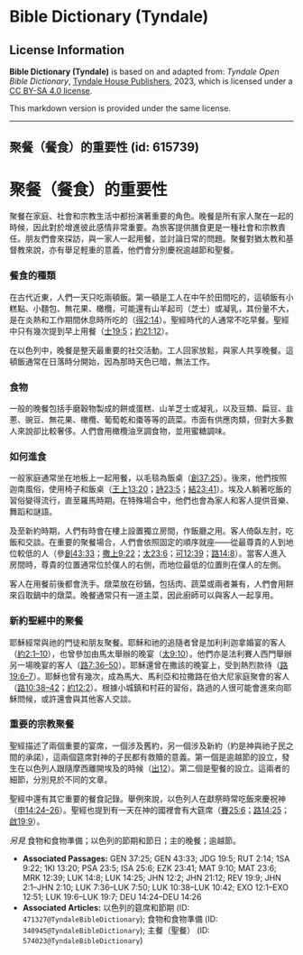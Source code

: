 # Bible Dictionary (Tyndale)

## License Information

**Bible Dictionary (Tyndale)** is based on and adapted from: _Tyndale Open Bible Dictionary_, [Tyndale House Publishers](https://tyndaleopenresources.com/), 2023, which is licensed under a [CC BY-SA 4.0 license](https://creativecommons.org/licenses/by-sa/4.0/legalcode.en).

This markdown version is provided under the same license.



--------------------------------

## 聚餐（餐食）的重要性 (id: 615739)

聚餐（餐食）的重要性
==========

聚餐在家庭、社會和宗教生活中都扮演著重要的角色。晚餐是所有家人聚在一起的時候，因此對於增進彼此感情非常重要。為旅客提供膳食更是一種社會和宗教責任。朋友們會來探訪，與一家人一起用餐，並討論日常的問題。聚餐對猶太教和基督教來說，亦有舉足輕重的意義，他們會分別慶祝逾越節和聖餐。

### 餐食的種類

在古代近東，人們一天只吃兩頓飯。第一頓是工人在中午於田間吃的，這頓飯有小糕點、小麵包、無花果、橄欖，可能還有山羊起司（芝士）或凝乳，其份量不大，是在炎熱和工作期間休息時所吃的（[得2:14](https://ref.ly/Ruth2:14)）。聖經時代的人通常不吃早餐。聖經中只有幾次提到早上用餐（[士19:5](https://ref.ly/Judg19:5)；[約21:12](https://ref.ly/John21:12)）。

在以色列中，晚餐是整天最重要的社交活動。工人回家放鬆，與家人共享晚餐。這頓飯通常在日落時分開始，因為那時天色已暗，無法工作。

### 食物

一般的晚餐包括手磨穀物製成的餅或蛋糕、山羊芝士或凝乳，以及豆類、扁豆、韭蔥、豌豆、無花果、橄欖、葡萄乾和棗等等的蔬菜。市面有供應肉類，但對大多數人來說卻比較奢侈。人們會用橄欖油烹調食物，並用蜜糖調味。

### 如何進食

一般家庭通常坐在地板上一起用餐，以毛毯為飯桌（[創37:25](https://ref.ly/Gen37:25)）。後來，他們按照迦南風俗，使用椅子和飯桌（[王上13:20](https://ref.ly/1Kgs13:20)；[詩23:5](https://ref.ly/Ps23:5)；[結23:41](https://ref.ly/Ezek23:41)）。埃及人躺著吃飯的習俗變得流行，直至羅馬時期。在特殊場合中，他們也會為家人和客人提供音樂、舞蹈和謎語。

及至新約時期，人們有時會在樓上設置獨立房間，作飯廳之用。客人倚臥左肘，吃飯和交談。在重要的聚餐場合，人們會依照固定的順序就座——從最尊貴的人到地位較低的人（參[創43:33](https://ref.ly/Gen43:33)；[撒上9:22](https://ref.ly/1Sam9:22)；[太23:6](https://ref.ly/Matt23:6)；[可12:39](https://ref.ly/Mark12:39)；[路14:8](https://ref.ly/Luke14:8)）。當客人進入房間時，尊貴的位置通常位於僕人的右側，而地位最低的位置則在僕人的左側。

客人在用餐前後都會洗手。燉菜放在砂鍋，包括肉、蔬菜或兩者兼有，人們會用餅來舀取鍋中的燉菜。晚餐通常只有一道主菜，因此廚師可以與客人一起享用。

### 新約聖經中的聚餐

耶穌經常與祂的門徒和朋友聚餐。耶穌和祂的追隨者曾是加利利迦拿婚宴的客人（[約2:1–10](https://ref.ly/John2:1-John2:10)），也曾參加由馬太舉辦的晚宴（[太9:10](https://ref.ly/Matt9:10)）。他們亦是法利賽人西門舉辦另一場晚宴的客人（[路7:36–50](https://ref.ly/Luke7:36-Luke7:50)）。耶穌還曾在撒該的晚宴上，受到熱烈款待（[路19:6–7](https://ref.ly/Luke19:6-Luke19:7)）。耶穌也曾有幾次，成為馬大、馬利亞和拉撒路在伯大尼家庭聚會的客人（[路10:38–42](https://ref.ly/Luke10:38-Luke10:42)；[約12:2](https://ref.ly/John12:2)）。根據小城鎮和村莊的習俗，路過的人很可能會進來向耶穌問候，或許還會與其他客人交談。

### 重要的宗教聚餐

聖經描述了兩個重要的宴席，一個涉及舊約，另一個涉及新約（約是神與祂子民之間的承諾），這兩個筵席對神的子民都有救贖的意義。第一個是逾越節的設立，發生在以色列人跟隨摩西離開埃及的時候（[出12](https://ref.ly/Exod12:1-Exod12:51)）。第二個是聖餐的設立。這兩者的細節，分別見於不同的文章。

聖經中還有其它重要的餐食記錄。舉例來說，以色列人在獻祭時常吃飯來慶祝神（[申14:24–26](https://ref.ly/Deut14:24-Deut14:26)）。聖經也提到有一天在神的國裡會有大筵席（[賽25:6](https://ref.ly/Isa25:6)；[路14:25](https://ref.ly/Luke14:25)；[啟19:9](https://ref.ly/Rev19:9)）。

*另見* 食物和食物準備；以色列的節期和節日；主的晚餐；逾越節。

* **Associated Passages:** GEN 37:25; GEN 43:33; JDG 19:5; RUT 2:14; 1SA 9:22; 1KI 13:20; PSA 23:5; ISA 25:6; EZK 23:41; MAT 9:10; MAT 23:6; MRK 12:39; LUK 14:8; LUK 14:25; JHN 12:2; JHN 21:12; REV 19:9; JHN 2:1–JHN 2:10; LUK 7:36–LUK 7:50; LUK 10:38–LUK 10:42; EXO 12:1–EXO 12:51; LUK 19:6–LUK 19:7; DEU 14:24–DEU 14:26
* **Associated Articles:** 以色列的筵席和節期 (ID: `471327@TyndaleBibleDictionary`); 食物和食物準備 (ID: `340945@TyndaleBibleDictionary`); 主餐（聖餐） (ID: `574023@TyndaleBibleDictionary`)


